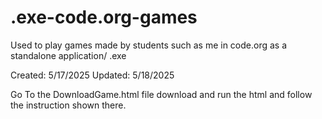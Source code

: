 # .exe-code.org-games
Used to play games made by students such as me in code.org as a standalone application/ .exe

Created: 5/17/2025 Updated: 5/18/2025

Go To the DownloadGame.html file download and run the html and follow the instruction shown there.
